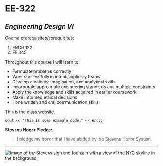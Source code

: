 # EE-322
## *Engineering Design VI*

Course prerequisites/corequisites:
1. ENGR 122
1. EE 345

Throughout this course I will learn to:
* Formulate problems correctly
* Work successfully in interdisciplinary teams
* Develop creativity, imagination, and analytical skills
* Incorporate appropriate engineering standards and multiple constraints
* Apply the knowledge and skills acquired in earlier coursework
* Make informed ethical decisions
* Hone written and oral communication skills

This is the [class website](https://sites.google.com/view/ece322).

`cout << "This is some example code." << endl;`

**Stevens Honor Pledge:**
> I pledge my honor that I have abided by the Stevens Honor System.
---
![Image of the Stevens sign and fountain with a view of the NYC skyline in the background.](https://images.ctfassets.net/mviowpldu823/CQGYOjZT6w4kt5ZkYeGf2/4dff7ced7a346159b387f0d6aca1eee6/20230413_STEVENS-515.jpg)
